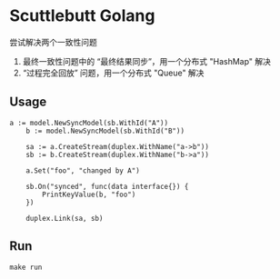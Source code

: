 # Scuttlebutt Golang 
尝试解决两个一致性问题
1. 最终一致性问题中的 “最终结果同步”，用一个分布式 "HashMap" 解决
2. “过程完全回放” 问题，用一个分布式 "Queue" 解决

## Usage

```
a := model.NewSyncModel(sb.WithId("A"))
	b := model.NewSyncModel(sb.WithId("B"))

	sa := a.CreateStream(duplex.WithName("a->b"))
	sb := b.CreateStream(duplex.WithName("b->a"))

	a.Set("foo", "changed by A")

	sb.On("synced", func(data interface{}) {
		PrintKeyValue(b, "foo")
	})

	duplex.Link(sa, sb)
```

## Run
```
make run
```




